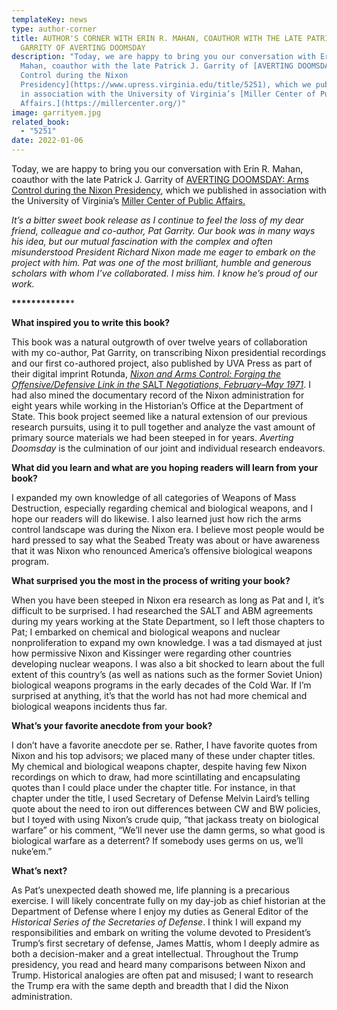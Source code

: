 ```yaml
---
templateKey: news
type: author-corner
title: AUTHOR'S CORNER WITH ERIN R. MAHAN, COAUTHOR WITH THE LATE PATRICK J.
  GARRITY OF AVERTING DOOMSDAY
description: "Today, we are happy to bring you our conversation with Erin R.
  Mahan, coauthor with the late Patrick J. Garrity of [AVERTING DOOMSDAY: Arms
  Control during the Nixon
  Presidency](https://www.upress.virginia.edu/title/5251), which we published
  in association with the University of Virginia’s [Miller Center of Public
  Affairs.](https://millercenter.org/)"
image: garrityem.jpg
related_book:
  - "5251"
date: 2022-01-06
---
```

Today, we are happy to bring you our conversation with Erin R. Mahan, coauthor with the late Patrick J. Garrity of [AVERTING DOOMSDAY: Arms Control during the Nixon Presidency](https://www.upress.virginia.edu/title/5251), which we published in association with the University of Virginia’s [Miller Center of Public Affairs.](https://millercenter.org/)

*It’s a bitter sweet book release as I continue to feel the loss of my dear friend, colleague and co-author, Pat Garrity. Our book was in many ways his idea, but our mutual fascination with the complex and often misunderstood President Richard Nixon made me eager to embark on the project with him. Pat was one of the most brilliant, humble and generous scholars with whom I’ve collaborated. I miss him. I know he’s proud of our work.*

**\*\*\*\*\*\*\*\*\*\*\*\****

**What inspired you to write this book?**

This book was a natural outgrowth of over twelve years of collaboration with my co-author, Pat Garrity, on transcribing Nixon presidential recordings and our first co-authored project, also published by UVA Press as part of their digital imprint Rotunda, [*Nixon and Arms Control: Forging the Offensive/Defensive Link in the* SALT *Negotiations, February–May 1971*](https://prde.upress.virginia.edu/content/nixon_SALT). I had also mined the documentary record of the Nixon administration for eight years while working in the Historian’s Office at the Department of State. This book project seemed like a natural extension of our previous research pursuits, using it to pull together and analyze the vast amount of primary source materials we had been steeped in for years. *Averting Doomsday* is the culmination of our joint and individual research endeavors.

**What did you learn and what are you hoping readers will learn from your book?**

I expanded my own knowledge of all categories of Weapons of Mass Destruction, especially regarding chemical and biological weapons, and I hope our readers will do likewise. I also learned just how rich the arms control landscape was during the Nixon era. I believe most people would be hard pressed to say what the Seabed Treaty was about or have awareness that it was Nixon who renounced America’s offensive biological weapons program.

**What surprised you the most in the process of writing your book?**

When you have been steeped in Nixon era research as long as Pat and I, it’s difficult to be surprised. I had researched the SALT and ABM agreements during my years working at the State Department, so I left those chapters to Pat; I embarked on chemical and biological weapons and nuclear nonproliferation to expand my own knowledge. I was a tad dismayed at just how permissive Nixon and Kissinger were regarding other countries developing nuclear weapons. I was also a bit shocked to learn about the full extent of this country’s (as well as nations such as the former Soviet Union) biological weapons programs in the early decades of the Cold War. If I’m surprised at anything, it’s that the world has not had more chemical and biological weapons incidents thus far.

**What’s your favorite anecdote from your book?**

I don’t have a favorite anecdote per se. Rather, I have favorite quotes from Nixon and his top advisors; we placed many of these under chapter titles. My chemical and biological weapons chapter, despite having few Nixon recordings on which to draw, had more scintillating and encapsulating quotes than I could place under the chapter title. For instance, in that chapter under the title, I used Secretary of Defense Melvin Laird’s telling quote about the need to iron out differences between CW and BW policies, but I toyed with using Nixon’s crude quip, “that jackass treaty on biological warfare” or his comment, “We’ll never use the damn germs, so what good is biological warfare as a deterrent? If somebody uses germs on us, we’ll nuke’em.”

**What’s next?**

As Pat’s unexpected death showed me, life planning is a precarious exercise. I will likely concentrate fully on my day-job as chief historian at the Department of Defense where I enjoy my duties as General Editor of the *Historical Series of the Secretaries of Defense*. I think I will expand my responsibilities and embark on writing the volume devoted to President’s Trump’s first secretary of defense, James Mattis, whom I deeply admire as both a decision-maker and a great intellectual. Throughout the Trump presidency, you read and heard many comparisons between Nixon and Trump. Historical analogies are often pat and misused; I want to research the Trump era with the same depth and breadth that I did the Nixon administration.